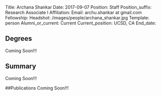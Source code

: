 Title: Archana Shankar
Date: 2017-09-07
Position: Staff
Position_suffix: Research Associate I
Affiliation:
Email: archu.shankar at gmail.com
Fellowship:
Headshot: /images/people/archana_shankar.jpg
Template: person
Alumni_or_current: Current
Current_position: UCSD, CA
End_date: 
<!-- Status: draft -->

## Degrees
Coming Soon!!!

## Summary
Coming Soon!!!

##Publications
Coming Soon!!!